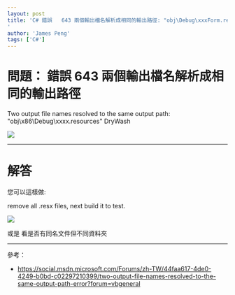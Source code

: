 ```yaml
---
layout: post
title: 'C# 錯誤	643	兩個輸出檔名解析成相同的輸出路徑: "obj\Debug\xxxForm.resources"
'
author: 'James Peng'
tags: ['C#']
---
```


# 問題： 錯誤	643	兩個輸出檔名解析成相同的輸出路徑 #


Two output file names resolved to the same output path: "obj\x86\Debug\xxxx.resources" DryWash


![](http://i.imgur.com/40qBPbh.png)

----------


# 解答 #


您可以這樣做:

remove all .resx files, next build it to test.

![](http://i.imgur.com/UwYi29Y.png)

或是 看是否有同名文件但不同資料夾

----------

參考：

- https://social.msdn.microsoft.com/Forums/zh-TW/44faa617-4de0-4249-b0bd-c02297210399/two-output-file-names-resolved-to-the-same-output-path-error?forum=vbgeneral
